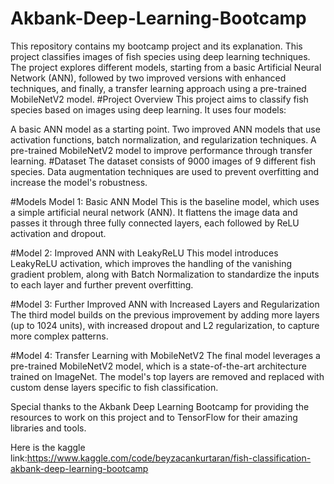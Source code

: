 # Akbank-Deep-Learning-Bootcamp
This repository contains my bootcamp project and its explanation.
This project classifies images of fish species using deep learning techniques. 
The project explores different models, starting from a basic Artificial Neural Network (ANN), followed by two improved versions with enhanced techniques, and finally, a transfer learning approach using a pre-trained MobileNetV2 model.
#Project Overview
This project aims to classify fish species based on images using deep learning. It uses four models:

A basic ANN model as a starting point.
Two improved ANN models that use activation functions, batch normalization, and regularization techniques.
A pre-trained MobileNetV2 model to improve performance through transfer learning.
#Dataset
The dataset consists of 9000 images of 9 different fish species. Data augmentation techniques are used to prevent overfitting and increase the model's robustness.

#Models
Model 1: Basic ANN Model
This is the baseline model, which uses a simple artificial neural network (ANN). It flattens the image data and passes it through three fully connected layers, each followed by ReLU activation and dropout.

#Model 2: Improved ANN with LeakyReLU
This model introduces LeakyReLU activation, which improves the handling of the vanishing gradient problem, along with Batch Normalization to standardize the inputs to each layer and further prevent overfitting.

#Model 3: Further Improved ANN with Increased Layers and Regularization
The third model builds on the previous improvement by adding more layers (up to 1024 units), with increased dropout and L2 regularization, to capture more complex patterns.

#Model 4: Transfer Learning with MobileNetV2
The final model leverages a pre-trained MobileNetV2 model, which is a state-of-the-art architecture trained on ImageNet. The model's top layers are removed and replaced with custom dense layers specific to fish classification.

Special thanks to the Akbank Deep Learning Bootcamp for providing the resources to work on this project and to TensorFlow for their amazing libraries and tools.

Here is the kaggle link:https://www.kaggle.com/code/beyzacankurtaran/fish-classification-akbank-deep-learning-bootcamp
